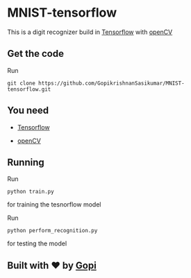 # MNIST-tensorflow
This is a digit recognizer build in [Tensorflow](https://www.tensorflow.org/) with [openCV](http://opencv.org/)

## Get the code

Run 

```
git clone https://github.com/GopikrishnanSasikumar/MNIST-tensorflow.git
```
## You need

* [Tensorflow](https://www.tensorflow.org/)

* [openCV](http://opencv.org/)

## Running

Run

```
python train.py
```

for training the tesnorflow model

Run

```
python perform_recognition.py
```

for testing the model

## Built with :heart: by [Gopi](https://github.com/GopikrishnanSasikumar)
